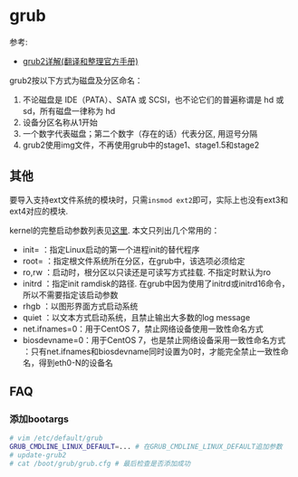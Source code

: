 # grub
参考:
- [grub2详解(翻译和整理官方手册)](https://www.lagou.com/lgeduarticle/9097.html)

grub2按以下方式为磁盘及分区命名：
1. 不论磁盘是 IDE（PATA）、SATA 或 SCSI，也不论它们的普遍称谓是 hd 或 sd，所有磁盘一律称为 hd
1. 设备分区名称从1开始
1. 一个数字代表磁盘；第二个数字（存在的话）代表分区, 用逗号分隔
1. grub2使用img文件，不再使用grub中的stage1、stage1.5和stage2


## 其他
要导入支持ext文件系统的模块时，只需`insmod ext2`即可，实际上也没有ext3和ext4对应的模块.

kernel的完整启动参数列表见[这里](http://redsymbol.net/linux-kernel-boot-parameters). 本文只列出几个常用的：
- init=   ：指定Linux启动的第一个进程init的替代程序
- root=   ：指定根文件系统所在分区，在grub中，该选项必须给定
- ro,rw   ：启动时，根分区以只读还是可读写方式挂载. 不指定时默认为ro
- initrd  ：指定init ramdisk的路径. 在grub中因为使用了initrd或initrd16命令，所以不需要指定该启动参数
- rhgb    ：以图形界面方式启动系统
- quiet   ：以文本方式启动系统，且禁止输出大多数的log message
- net.ifnames=0：用于CentOS 7，禁止网络设备使用一致性命名方式
- biosdevname=0：用于CentOS 7，也是禁止网络设备采用一致性命名方式
             ：只有net.ifnames和biosdevname同时设置为0时，才能完全禁止一致性命名，得到eth0-N的设备名

## FAQ
### 添加bootargs
```bash
# vim /etc/default/grub
GRUB_CMDLINE_LINUX_DEFAULT=... # 在GRUB_CMDLINE_LINUX_DEFAULT追加参数
# update-grub2
# cat /boot/grub/grub.cfg # 最后检查是否添加成功
```
